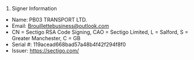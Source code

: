 1. Signer Information 
- Name: PB03 TRANSPORT LTD.
- Email: Brouillettebusiness@outlook.com
- CN = Sectigo RSA Code Signing, CAO = Sectigo Limited, L = Salford, S = Greater Manchester, C = GB
- Serial #: 119acead668bad57a48b4f42f294f8f0
- Issuer: https://sectigo.com/